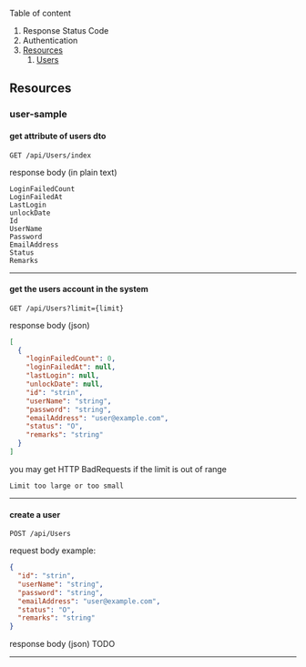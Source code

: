 Table of content 
1. Response Status Code
2. Authentication
3. [Resources](#Resources)
    1. [Users](#user-sample) 

## Resources

### user-sample

#### get attribute of users dto

```
GET /api/Users/index
```

response body (in plain text)
```
LoginFailedCount
LoginFailedAt
LastLogin
unlockDate
Id
UserName
Password
EmailAddress
Status
Remarks
```

---

#### get the users account in the system

```
GET /api/Users?limit={limit}
```

response body (json)
```json
[
  {
    "loginFailedCount": 0,
    "loginFailedAt": null,
    "lastLogin": null,
    "unlockDate": null,
    "id": "strin",
    "userName": "string",
    "password": "string",
    "emailAddress": "user@example.com",
    "status": "O",
    "remarks": "string"
  }
]
```

you may get HTTP BadRequests if the limit is out of range
```
Limit too large or too small
```

---

#### create a user 

```
POST /api/Users
```

request body example:
```json
{
  "id": "strin",
  "userName": "string",
  "password": "string",
  "emailAddress": "user@example.com",
  "status": "O",
  "remarks": "string"
}
```

response body (json)
 TODO



---